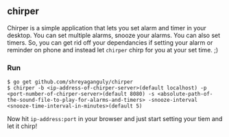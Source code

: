 ## chirper

Chirper is a simple application that lets you set alarm and timer in your desktop. You can set multiple alarms, snooze your alarms. You can also set timers. So, you can get rid off your dependancies if setting your alarm or reminder on phone and instead let `chirper` chirp for you at your set time. ;)

### Run

```
$ go get github.com/shreyaganguly/chirper
$ chirper -b <ip-address-of-chirper-server>(default localhost) -p <port-number-of-chirper-server>(default 8080) -s <absolute-path-of-the-sound-file-to-play-for-alarms-and-timers> -snooze-interval <snooze-time-interval-in-minutes>(default 5)
```

Now hit `ip-address:port` in your browser and just start setting your tiem and let it chirp!
